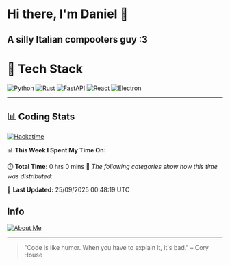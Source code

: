 # Hi there, I'm Daniel 👋

## A silly Italian compooters guy :3

# 🚀 Tech Stack

[![Python](https://img.shields.io/badge/Python-3.13%2B-blue?style=for-the-badge&logo=python&logoColor=white)](https://www.python.org/)
[![Rust](https://img.shields.io/badge/Rust-1.87%2B-black?style=for-the-badge&logo=rust&logoColor=white)](https://www.rust-lang.org/)
[![FastAPI](https://img.shields.io/badge/FastAPI-0.110.0%2B-green?style=for-the-badge&logo=fastapi&logoColor=white)](https://fastapi.tiangolo.com/)
[![React](https://img.shields.io/badge/React-19.1.0%2B-blue?style=for-the-badge&logo=react&logoColor=white)](https://react.dev/)
[![Electron](https://img.shields.io/badge/Electron-36.2.0%2B-dark?style=for-the-badge&logo=electron&logoColor=white)](https://www.electronjs.org/)

---

## 📊 Coding Stats

[![Hackatime](https://img.shields.io/badge/Hackatime-Hack%20Club-orange?style=for-the-badge&logo=wakatime&logoColor=white)](https://hackatime.hackclub.com)

<!--START_SECTION:waka-->
📊 **This Week I Spent My Time On:**

⏱️ **Total Time:** 0 hrs 0 mins
📝 *The following categories show how this time was distributed:*

📅 **Last Updated:** 25/09/2025 00:48:19 UTC

<!--END_SECTION:waka-->


## Info
[![About Me](https://img.shields.io/badge/About--Me-black?style=for-the-badge&logo=numpy&logoColor=white)](https://danielscos.github.io/about_me)

---

> "Code is like humor. When you have to explain it, it's bad." – Cory House
